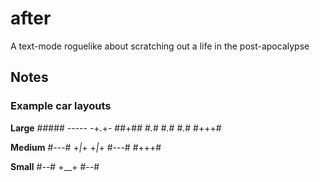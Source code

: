 # after
A text-mode roguelike about scratching out a life in the post-apocalypse

## Notes

### Example car layouts

**Large**
     #####
     -----
    -+_._+-
     ##+##
     #_._#
     #_._#
     #_._#
     #+++#

**Medium**
    #---#
    +_|_+
    +_|_+
    #---#
    #+++#

**Small**
    #--#
    +__+
    #--#
